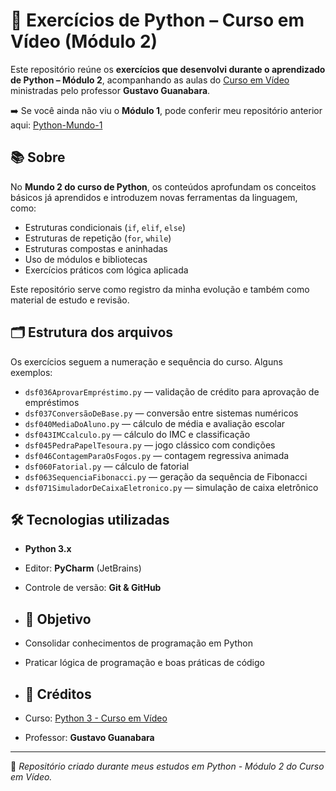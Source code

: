# 🐍 Exercícios de Python – Curso em Vídeo (Módulo 2)

Este repositório reúne os **exercícios que desenvolvi durante o aprendizado de Python – Módulo 2**, acompanhando as aulas do [Curso em Vídeo](https://www.cursoemvideo.com/curso/python-3-mundo-2/) ministradas pelo professor **Gustavo Guanabara**.  

➡️ Se você ainda não viu o **Módulo 1**, pode conferir meu repositório anterior aqui: [Python-Mundo-1](https://github.com/NolanMarcondes/Python-Mundo-1)

## 📚 Sobre

No **Mundo 2 do curso de Python**, os conteúdos aprofundam os conceitos básicos já aprendidos e introduzem novas ferramentas da linguagem, como:

- Estruturas condicionais (`if`, `elif`, `else`)  
- Estruturas de repetição (`for`, `while`)  
- Estruturas compostas e aninhadas  
- Uso de módulos e bibliotecas  
- Exercícios práticos com lógica aplicada  

Este repositório serve como registro da minha evolução e também como material de estudo e revisão.

## 🗂 Estrutura dos arquivos

Os exercícios seguem a numeração e sequência do curso. Alguns exemplos:

- `dsf036AprovarEmpréstimo.py` — validação de crédito para aprovação de empréstimos  
- `dsf037ConversãoDeBase.py` — conversão entre sistemas numéricos  
- `dsf040MediaDoAluno.py` — cálculo de média e avaliação escolar  
- `dsf043IMCcalculo.py` — cálculo do IMC e classificação  
- `dsf045PedraPapelTesoura.py` — jogo clássico com condições  
- `dsf046ContagemParaOsFogos.py` — contagem regressiva animada  
- `dsf060Fatorial.py` — cálculo de fatorial  
- `dsf063SequenciaFibonacci.py` — geração da sequência de Fibonacci  
- `dsf071SimuladorDeCaixaEletronico.py` — simulação de caixa eletrônico  

## 🛠 Tecnologias utilizadas
- **Python 3.x**
- Editor: **PyCharm** (JetBrains)  
- Controle de versão: **Git & GitHub**

- ## 🚀 Objetivo
- Consolidar conhecimentos de programação em Python
- Praticar lógica de programação e boas práticas de código

- ## 📌 Créditos
- Curso: [Python 3 - Curso em Vídeo](https://www.cursoemvideo.com/curso/python-3-mundo-2/)
- Professor: **Gustavo Guanabara**

---
📅 *Repositório criado durante meus estudos em Python - Módulo 2 do Curso em Vídeo.*
